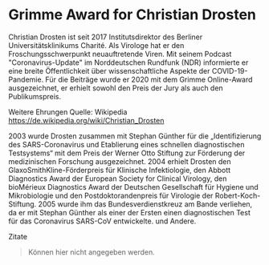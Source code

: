# Grimme Award for Christian Drosten

Christian Drosten ist seit 2017 Institutsdirektor des Berliner Universitätsklinikums Charité. Als Virologe hat er den Froschungsschwerpunkt neuauftretende Viren. 
Mit seinem Podcast "Coronavirus-Update" im Norddeutschen Rundfunk (NDR) informierte er eine breite Öffentlichkeit über wissenschaftliche Aspekte der COVID-19-Pandemie. 
Für die Beiträge wurde er 2020 mit dem Grimme Online-Award ausgezeichnet, er erhielt sowohl den Preis der Jury als auch den Publikumspreis.


Weitere Ehrungen
Quelle: Wikipedia https://de.wikipedia.org/wiki/Christian_Drosten

2003 wurde Drosten zusammen mit Stephan Günther für die „Identifizierung des SARS-Coronavirus und Etablierung eines schnellen diagnostischen Testsystems“ 
     mit dem Preis der Werner Otto Stiftung zur Förderung der medizinischen Forschung ausgezeichnet.
2004 erhielt Drosten den GlaxoSmithKline-Förderpreis für Klinische Infektiologie, den Abbott Diagnostics Award der European Society for Clinical Virology, 
     den bioMérieux Diagnostics Award der Deutschen Gesellschaft für Hygiene und Mikrobiologie und den Postdoktorandenpreis für Virologie der Robert-Koch-Stiftung.
2005 wurde ihm das Bundesverdienstkreuz am Bande verliehen, da er mit Stephan Günther als einer der Ersten einen diagnostischen Test für das Coronavirus SARS-CoV 
     entwickelte.
und Andere.

Zitate
> Können hier nicht angegeben werden.
